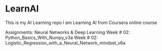 # LearnAI
This is my AI Learning repo
I am Learning AI from Coursera online course

Assignments: 
Neural Networks &amp; Deep Learning
  Week # 02: Python_Basics_With_Numpy_v3a
  Week # 02: Logistic_Regression_with_a_Neural_Network_mindset_v6a
